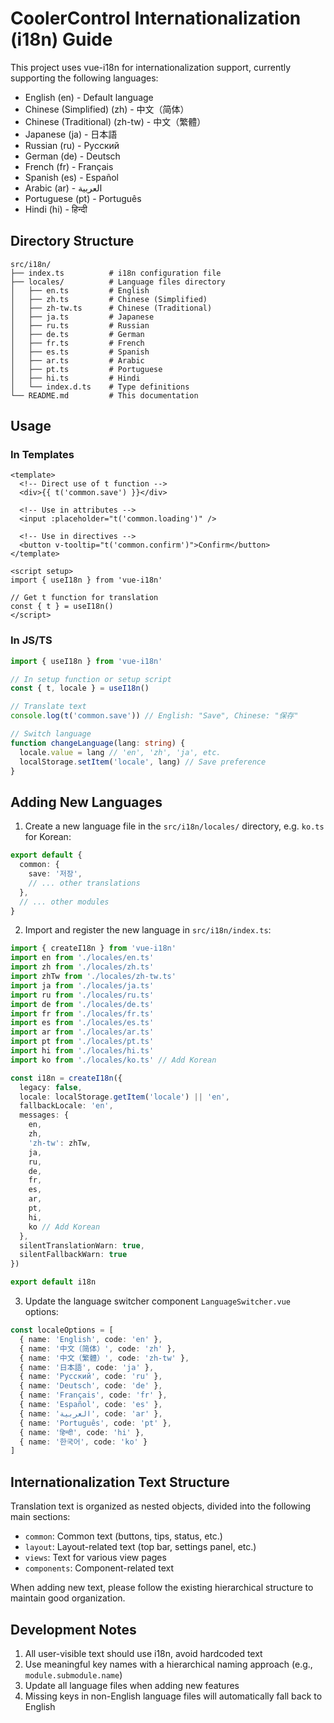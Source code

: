 # CoolerControl Internationalization (i18n) Guide

This project uses vue-i18n for internationalization support, currently supporting the following languages:

- English (en) - Default language
- Chinese (Simplified) (zh) - 中文（简体）
- Chinese (Traditional) (zh-tw) - 中文（繁體）
- Japanese (ja) - 日本語
- Russian (ru) - Русский
- German (de) - Deutsch
- French (fr) - Français
- Spanish (es) - Español
- Arabic (ar) - العربية
- Portuguese (pt) - Português
- Hindi (hi) - हिन्दी

## Directory Structure

```
src/i18n/
├── index.ts          # i18n configuration file
├── locales/          # Language files directory
│   ├── en.ts         # English
│   ├── zh.ts         # Chinese (Simplified)
│   ├── zh-tw.ts      # Chinese (Traditional)
│   ├── ja.ts         # Japanese
│   ├── ru.ts         # Russian
│   ├── de.ts         # German
│   ├── fr.ts         # French
│   ├── es.ts         # Spanish
│   ├── ar.ts         # Arabic
│   ├── pt.ts         # Portuguese
│   ├── hi.ts         # Hindi
│   └── index.d.ts    # Type definitions
└── README.md         # This documentation
```

## Usage

### In Templates

```vue
<template>
  <!-- Direct use of t function -->
  <div>{{ t('common.save') }}</div>
  
  <!-- Use in attributes -->
  <input :placeholder="t('common.loading')" />
  
  <!-- Use in directives -->
  <button v-tooltip="t('common.confirm')">Confirm</button>
</template>

<script setup>
import { useI18n } from 'vue-i18n'

// Get t function for translation
const { t } = useI18n()
</script>
```

### In JS/TS

```ts
import { useI18n } from 'vue-i18n'

// In setup function or setup script
const { t, locale } = useI18n()

// Translate text
console.log(t('common.save')) // English: "Save", Chinese: "保存"

// Switch language
function changeLanguage(lang: string) {
  locale.value = lang // 'en', 'zh', 'ja', etc.
  localStorage.setItem('locale', lang) // Save preference
}
```

## Adding New Languages

1. Create a new language file in the `src/i18n/locales/` directory, e.g. `ko.ts` for Korean:

```ts
export default {
  common: {
    save: '저장',
    // ... other translations
  },
  // ... other modules
}
```

2. Import and register the new language in `src/i18n/index.ts`:

```ts
import { createI18n } from 'vue-i18n'
import en from './locales/en.ts'
import zh from './locales/zh.ts'
import zhTw from './locales/zh-tw.ts'
import ja from './locales/ja.ts'
import ru from './locales/ru.ts'
import de from './locales/de.ts'
import fr from './locales/fr.ts'
import es from './locales/es.ts'
import ar from './locales/ar.ts'
import pt from './locales/pt.ts'
import hi from './locales/hi.ts'
import ko from './locales/ko.ts' // Add Korean

const i18n = createI18n({
  legacy: false,
  locale: localStorage.getItem('locale') || 'en',
  fallbackLocale: 'en',
  messages: {
    en,
    zh,
    'zh-tw': zhTw,
    ja,
    ru,
    de,
    fr,
    es,
    ar,
    pt,
    hi,
    ko // Add Korean
  },
  silentTranslationWarn: true,
  silentFallbackWarn: true
})

export default i18n
```

3. Update the language switcher component `LanguageSwitcher.vue` options:

```ts
const localeOptions = [
  { name: 'English', code: 'en' },
  { name: '中文（简体）', code: 'zh' },
  { name: '中文（繁體）', code: 'zh-tw' },
  { name: '日本語', code: 'ja' },
  { name: 'Русский', code: 'ru' },
  { name: 'Deutsch', code: 'de' },
  { name: 'Français', code: 'fr' },
  { name: 'Español', code: 'es' },
  { name: 'العربية', code: 'ar' },
  { name: 'Português', code: 'pt' },
  { name: 'हिन्दी', code: 'hi' },
  { name: '한국어', code: 'ko' } 
]
```

## Internationalization Text Structure

Translation text is organized as nested objects, divided into the following main sections:

- `common`: Common text (buttons, tips, status, etc.)
- `layout`: Layout-related text (top bar, settings panel, etc.)
- `views`: Text for various view pages
- `components`: Component-related text

When adding new text, please follow the existing hierarchical structure to maintain good organization.

## Development Notes

1. All user-visible text should use i18n, avoid hardcoded text
2. Use meaningful key names with a hierarchical naming approach (e.g., `module.submodule.name`)
3. Update all language files when adding new features
4. Missing keys in non-English language files will automatically fall back to English 